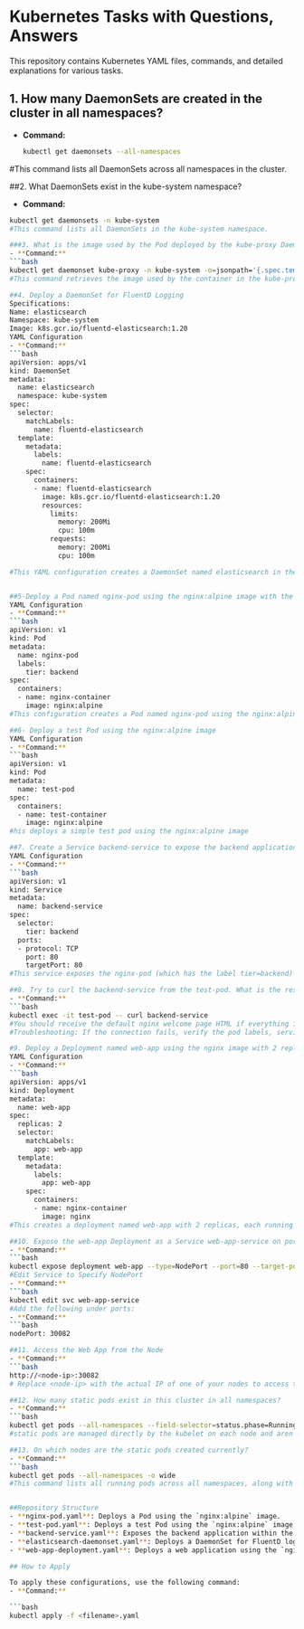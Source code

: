 # Kubernetes Tasks with Questions, Answers

This repository contains Kubernetes YAML files, commands, and detailed explanations for various tasks.

## 1. How many DaemonSets are created in the cluster in all namespaces?
- **Command:**
  ```bash
  kubectl get daemonsets --all-namespaces
#This command lists all DaemonSets across all namespaces in the cluster.

##2. What DaemonSets exist in the kube-system namespace?
- **Command:**
```bash
kubectl get daemonsets -n kube-system
#This command lists all DaemonSets in the kube-system namespace.

###3. What is the image used by the Pod deployed by the kube-proxy DaemonSet?
- **Command:**
```bash
kubectl get daemonset kube-proxy -n kube-system -o=jsonpath='{.spec.template.spec.containers[0].image}'
#This command retrieves the image used by the container in the kube-proxy DaemonSet, which is crucial for understanding the version of the proxy running in the cluster.

##4. Deploy a DaemonSet for FluentD Logging
Specifications:
Name: elasticsearch
Namespace: kube-system
Image: k8s.gcr.io/fluentd-elasticsearch:1.20
YAML Configuration
- **Command:**
```bash
apiVersion: apps/v1
kind: DaemonSet
metadata:
  name: elasticsearch
  namespace: kube-system
spec:
  selector:
    matchLabels:
      name: fluentd-elasticsearch
  template:
    metadata:
      labels:
        name: fluentd-elasticsearch
    spec:
      containers:
      - name: fluentd-elasticsearch
        image: k8s.gcr.io/fluentd-elasticsearch:1.20
        resources:
          limits:
            memory: 200Mi
            cpu: 100m
          requests:
            memory: 200Mi
            cpu: 100m

#This YAML configuration creates a DaemonSet named elasticsearch in the kube-system namespace using the specified FluentD image. DaemonSets ensure that a copy of the pod runs on all or some nodes.


##5-Deploy a Pod named nginx-pod using the nginx:alpine image with the label tier=backend
YAML Configuration
- **Command:**
```bash
apiVersion: v1
kind: Pod
metadata:
  name: nginx-pod
  labels:
    tier: backend
spec:
  containers:
  - name: nginx-container
    image: nginx:alpine
#This configuration creates a Pod named nginx-pod using the nginx:alpine image with a label tier=backend. The label is crucial for service selection.

##6- Deploy a test Pod using the nginx:alpine image
YAML Configuration
- **Command:**
```bash
apiVersion: v1
kind: Pod
metadata:
  name: test-pod
spec:
  containers:
  - name: test-container
    image: nginx:alpine
#his deploys a simple test pod using the nginx:alpine image

##7. Create a Service backend-service to expose the backend application within the cluster on port 80
YAML Configuration
- **Command:**
```bash
apiVersion: v1
kind: Service
metadata:
  name: backend-service
spec:
  selector:
    tier: backend
  ports:
  - protocol: TCP
    port: 80
    targetPort: 80
#This service exposes the nginx-pod (which has the label tier=backend) on port 80 within the cluster.

##8. Try to curl the backend-service from the test-pod. What is the response?
- **Command:**
```bash
kubectl exec -it test-pod -- curl backend-service
#You should receive the default nginx welcome page HTML if everything is set up correctly.
#Troubleshooting: If the connection fails, verify the pod labels, service configuration, and pod status.

#9. Deploy a Deployment named web-app using the nginx image with 2 replicas
YAML Configuration
- **Command:**
```bash
apiVersion: apps/v1
kind: Deployment
metadata:
  name: web-app
spec:
  replicas: 2
  selector:
    matchLabels:
      app: web-app
  template:
    metadata:
      labels:
        app: web-app
    spec:
      containers:
      - name: nginx-container
        image: nginx
#This creates a deployment named web-app with 2 replicas, each running the nginx image.

##10. Expose the web-app Deployment as a Service web-app-service on port 80 and NodePort 30082
- **Command:**
```bash
kubectl expose deployment web-app --type=NodePort --port=80 --target-port=80 --name=web-app-service
#Edit Service to Specify NodePort
- **Command:**
```bash
kubectl edit svc web-app-service
#Add the following under ports:
- **Command:**
```bash
nodePort: 30082

##11. Access the Web App from the Node
- **Command:**
```bash
http://<node-ip>:30082
# Replace <node-ip> with the actual IP of one of your nodes to access the web app.

##12. How many static pods exist in this cluster in all namespaces?
- **Command:**
```bash
kubectl get pods --all-namespaces --field-selector=status.phase=Running
#static pods are managed directly by the kubelet on each node and aren’t part of a Deployment or DaemonSet. You can identify them by their unique names.

##13. On which nodes are the static pods created currently?
- **Command:**
```bash
kubectl get pods --all-namespaces -o wide
#This command lists all running pods across all namespaces, along with the node they are running on. Static pods are usually associated with system components and run on master nodes.


##Repository Structure
- **nginx-pod.yaml**: Deploys a Pod using the `nginx:alpine` image.
- **test-pod.yaml**: Deploys a test Pod using the `nginx:alpine` image.
- **backend-service.yaml**: Exposes the backend application within the cluster on port 80.
- **elasticsearch-daemonset.yaml**: Deploys a DaemonSet for FluentD logging.
- **web-app-deployment.yaml**: Deploys a web application using the `nginx` image with 2 replicas.

## How to Apply

To apply these configurations, use the following command:
- **Command:**

```bash
kubectl apply -f <filename>.yaml
